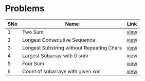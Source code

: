 # Problems

SNo | Name | Link |
----|------|------|
1 | Two Sum | [view](Two_sum.cpp)
2 | Longest Consecutive Sequence |  [view](LongestConsecutiveSequence.cpp)
3 | Longest Substring without Repeating Chars | [view](repeated_chars.cpp)
4 | Largest Subarray with 0 sum |  [view](subarray_zero_sum.cpp)
5 | Four Sum |  [view](Four_sum.cpp)
6 | Count of subarrays with given xor |[view](subarrays_xor.cpp)
